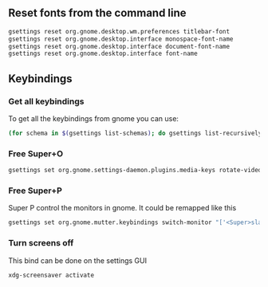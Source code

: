 ## Reset fonts from the command line

```bash
gsettings reset org.gnome.desktop.wm.preferences titlebar-font
gsettings reset org.gnome.desktop.interface monospace-font-name
gsettings reset org.gnome.desktop.interface document-font-name
gsettings reset org.gnome.desktop.interface font-name
```

## Keybindings

### Get all keybindings
To get all the keybindings from gnome you can use:
```bash
(for schema in $(gsettings list-schemas); do gsettings list-recursively $schema; done) | grep '<Super>'
```

### Free Super+O 
```bash
gsettings set org.gnome.settings-daemon.plugins.media-keys rotate-video-lock-static []
```

### Free Super+P 
Super P control the monitors in gnome. It could be remapped like this
```bash
gsettings set org.gnome.mutter.keybindings switch-monitor "['<Super>slash', 'XF86Display']"
```

### Turn screens off
This bind can be done on the settings GUI
```bash
xdg-screensaver activate
```
